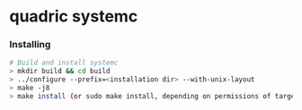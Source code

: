 # quadric systemc

### Installing

```bash
# Build and install systemc
> mkdir build && cd build
> ../configure --prefix=<installation dir> --with-unix-layout
> make -j8
> make install (or sudo make install, depending on permissions of target location)
```

